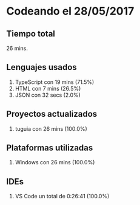 # Codeando el 28/05/2017

## Tiempo total
26 mins.

## Lenguajes usados
1. TypeScript con 19 mins (71.5%)
1. HTML con 7 mins (26.5%)
1. JSON con 32 secs (2.0%)

## Proyectos actualizados
1. tuguia con 26 mins (100.0%)

## Plataformas utilizadas
1. Windows con 26 mins (100.0%)

## IDEs
1. VS Code un total de 0:26:41 (100.0%)
